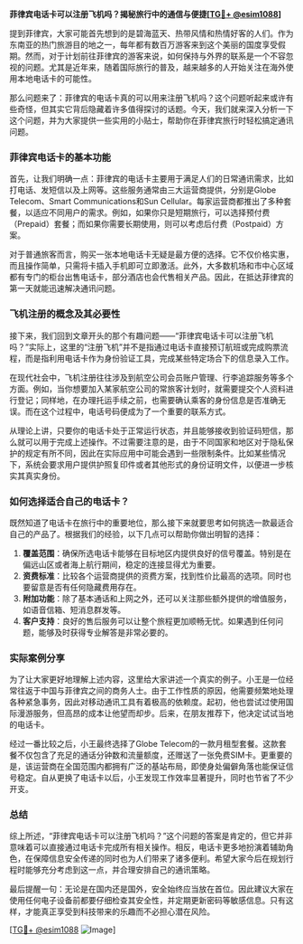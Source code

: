 **菲律宾电话卡可以注册飞机吗？揭秘旅行中的通信与便捷[[TG💪+ @esim1088](https://t.me/s/esim1088)]**

提到菲律宾，大家可能首先想到的是碧海蓝天、热带风情和热情好客的人们。作为东南亚的热门旅游目的地之一，每年都有数百万游客来到这个美丽的国度享受假期。然而，对于计划前往菲律宾的游客来说，如何保持与外界的联系是一个不容忽视的问题。尤其是近年来，随着国际旅行的普及，越来越多的人开始关注在海外使用本地电话卡的可能性。

那么问题来了：菲律宾的电话卡真的可以用来注册飞机吗？这个问题听起来或许有些奇怪，但其实它背后隐藏着许多值得探讨的话题。今天，我们就来深入分析一下这个问题，并为大家提供一些实用的小贴士，帮助你在菲律宾旅行时轻松搞定通讯问题。

### 菲律宾电话卡的基本功能

首先，让我们明确一点：菲律宾的电话卡主要用于满足人们的日常通讯需求，比如打电话、发短信以及上网等。这些服务通常由三大运营商提供，分别是Globe Telecom、Smart Communications和Sun Cellular。每家运营商都推出了多种套餐，以适应不同用户的需求。例如，如果你只是短期旅行，可以选择预付费（Prepaid）套餐；而如果你需要长期使用，则可以考虑后付费（Postpaid）方案。

对于普通旅客而言，购买一张本地电话卡无疑是最方便的选择。它不仅价格实惠，而且操作简单，只需将卡插入手机即可立即激活。此外，大多数机场和市中心区域都有专门的柜台出售电话卡，部分酒店也会代售相关产品。因此，在抵达菲律宾的第一天就能迅速解决通讯问题。

### 飞机注册的概念及其必要性

接下来，我们回到文章开头的那个有趣问题——“菲律宾电话卡可以注册飞机吗？”实际上，这里的“注册飞机”并不是指通过电话卡直接预订航班或完成购票流程，而是指利用电话卡作为身份验证工具，完成某些特定场合下的信息录入工作。

在现代社会中，飞机注册往往涉及到航空公司会员账户管理、行李追踪服务等多个方面。例如，当你想要加入某家航空公司的常旅客计划时，就需要提交个人资料进行登记；同样地，在办理托运手续之前，也需要确认乘客的身份信息是否准确无误。而在这个过程中，电话号码便成为了一个重要的联系方式。

从理论上讲，只要你的电话卡处于正常运行状态，并且能够接收到验证码短信，那么就可以用于完成上述操作。不过需要注意的是，由于不同国家和地区对于隐私保护的规定有所不同，因此在实际应用中可能会遇到一些限制条件。比如某些情况下，系统会要求用户提供护照复印件或者其他形式的身份证明文件，以便进一步核实其真实身份。

### 如何选择适合自己的电话卡？

既然知道了电话卡在旅行中的重要地位，那么接下来就要思考如何挑选一款最适合自己的产品了。根据我们的经验，以下几点可以帮助你做出明智的选择：

1. **覆盖范围**：确保所选电话卡能够在目标地区内提供良好的信号覆盖。特别是在偏远山区或者海上航行期间，稳定的连接显得尤为重要。
2. **资费标准**：比较各个运营商提供的资费方案，找到性价比最高的选项。同时也要留意是否有任何隐藏费用存在。
3. **附加功能**：除了基本通话和上网之外，还可以关注那些额外提供的增值服务，如语音信箱、短消息群发等。
4. **客户支持**：良好的售后服务可以让整个旅程更加顺畅无忧。如果遇到任何问题，能够及时获得专业解答是非常必要的。

### 实际案例分享

为了让大家更好地理解上述内容，这里给大家讲述一个真实的例子。小王是一位经常往返于中国与菲律宾之间的商务人士。由于工作性质的原因，他需要频繁地处理各种紧急事务，因此对移动通讯工具有着极高的依赖度。起初，他也尝试过使用国际漫游服务，但高昂的成本让他望而却步。后来，在朋友推荐下，他决定试试当地的电话卡。

经过一番比较之后，小王最终选择了Globe Telecom的一款月租型套餐。这款套餐不仅包含了充足的通话分钟数和流量额度，还赠送了一张免费SIM卡。更重要的是，该运营商在全国范围内都拥有广泛的基站布局，即使身处偏僻角落也能保证信号稳定。自从更换了电话卡以后，小王发现工作效率显著提升，同时也节省了不少开支。

### 总结

综上所述，“菲律宾电话卡可以注册飞机吗？”这个问题的答案是肯定的，但它并非意味着可以直接通过电话卡完成所有相关操作。相反，电话卡更多地扮演着辅助角色，在保障信息安全传递的同时也为人们带来了诸多便利。希望大家今后在规划行程时能够充分考虑到这一点，并合理安排自己的通讯策略。

最后提醒一句：无论是在国内还是国外，安全始终应当放在首位。因此建议大家在使用任何电子设备前都要仔细检查其安全性，并定期更新密码等敏感信息。只有这样，才能真正享受到科技带来的乐趣而不必担心潜在风险。

[[TG💪+ @esim1088](https://t.me/s/esim1088) ![Image](https://i.postimg.cc/4NQfJmqS/Snipaste-2025-05-13-00-14-12.png)]